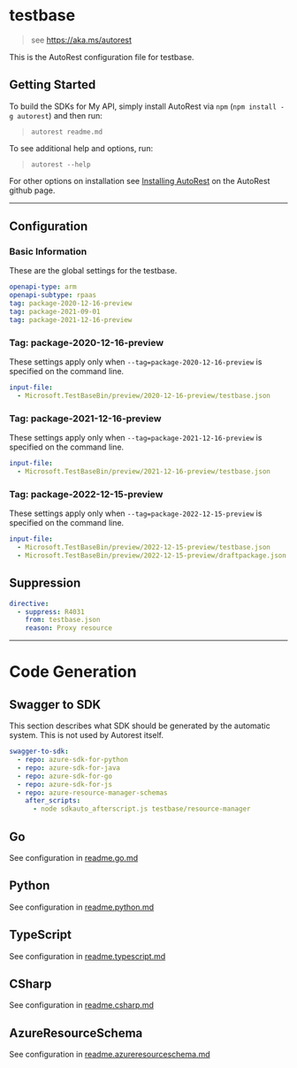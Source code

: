 # testbase

> see https://aka.ms/autorest

This is the AutoRest configuration file for testbase.

## Getting Started

To build the SDKs for My API, simply install AutoRest via `npm` (`npm install -g autorest`) and then run:

> `autorest readme.md`

To see additional help and options, run:

> `autorest --help`

For other options on installation see [Installing AutoRest](https://aka.ms/autorest/install) on the AutoRest github page.

---

## Configuration

### Basic Information

These are the global settings for the testbase.

```yaml
openapi-type: arm
openapi-subtype: rpaas
tag: package-2020-12-16-preview
tag: package-2021-09-01
tag: package-2021-12-16-preview
```

### Tag: package-2020-12-16-preview

These settings apply only when `--tag=package-2020-12-16-preview` is specified on the command line.

```yaml $(tag) == 'package-2020-12-16-preview'
input-file:
  - Microsoft.TestBaseBin/preview/2020-12-16-preview/testbase.json
```

### Tag: package-2021-12-16-preview

These settings apply only when `--tag=package-2021-12-16-preview` is specified on the command line.

```yaml $(tag) == 'package-2021-12-16-preview'
input-file:
  - Microsoft.TestBaseBin/preview/2021-12-16-preview/testbase.json
```

### Tag: package-2022-12-15-preview

These settings apply only when `--tag=package-2022-12-15-preview` is specified on the command line.

```yaml $(tag) == 'package-2022-12-15-preview'
input-file:
  - Microsoft.TestBaseBin/preview/2022-12-15-preview/testbase.json
  - Microsoft.TestBaseBin/preview/2022-12-15-preview/draftpackage.json
```

## Suppression

``` yaml
directive:
  - suppress: R4031
    from: testbase.json
    reason: Proxy resource

```

---

# Code Generation

## Swagger to SDK

This section describes what SDK should be generated by the automatic system.
This is not used by Autorest itself.

```yaml $(swagger-to-sdk)
swagger-to-sdk:
  - repo: azure-sdk-for-python
  - repo: azure-sdk-for-java
  - repo: azure-sdk-for-go
  - repo: azure-sdk-for-js
  - repo: azure-resource-manager-schemas
    after_scripts:
      - node sdkauto_afterscript.js testbase/resource-manager
```

## Go

See configuration in [readme.go.md](./readme.go.md)

## Python

See configuration in [readme.python.md](./readme.python.md)

## TypeScript

See configuration in [readme.typescript.md](./readme.typescript.md)

## CSharp

See configuration in [readme.csharp.md](./readme.csharp.md)

## AzureResourceSchema

See configuration in [readme.azureresourceschema.md](./readme.azureresourceschema.md)
